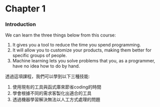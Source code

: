 # Chapter 1
### Introduction
We can learn the three things below from this course:
1. It gives you a tool to reduce the time you spend programming.
2. It will allow you to customize your products, making them better for specific groups of people.
3. Machine learning lets you solve problems that you, as a programmer, have no idea how to do by hand.


透過這項課程，我們可以學到以下三種技能:
1. 使用現有的工具與函式庫來節省coding的時間
2. 學會根據不同的需求客製化出適合的工具
3. 透過機器學習解決無法以人工方式處理的問題
